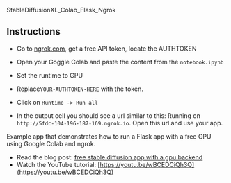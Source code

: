 StableDiffusionXL_Colab_Flask_Ngrok


## Instructions
- Go to [ngrok.com](ngrok.com), get a free API token, locate the AUTHTOKEN

- Open your Goggle Colab and paste the content from the `notebook.ipynb` 

- Set the runtime to GPU

- Replace`YOUR-AUTHTOKEN-HERE` with the token.

- Click on `Runtime -> Run all`

- In the output cell you should see a url similar to this: Running on `http://5fdc-104-196-187-169.ngrok.io`. Open this url and use your app.


Example app that demonstrates how to run a Flask app with a free GPU using Google Colab and ngrok.

- Read the blog post: [free stable diffusion app with a gpu backend](https://www.assemblyai.com/blog/build-a-free-stable-diffusion-app-with-a-gpu-backend/)
- Watch the YouTube tutorial: [https://youtu.be/wBCEDCiQh3Q](https://youtu.be/wBCEDCiQh3Q)
